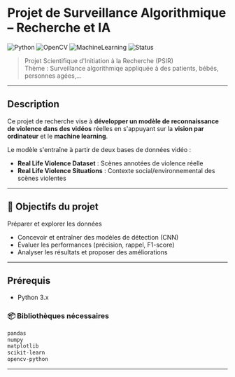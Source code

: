 # Projet de Surveillance Algorithmique – Recherche et IA
![Python](https://img.shields.io/badge/Python-3.10-blue?logo=python)
![OpenCV](https://img.shields.io/badge/OpenCV-Used-important?logo=opencv)
![MachineLearning](https://img.shields.io/badge/Machine%20Learning-AI-green?logo=scikit-learn)
![Status](https://img.shields.io/badge/Status-%20Achevé-yellow)


> Projet Scientifique d'Initiation à la Recherche (PSIR)  
> Thème : Surveillance algorithmiqe appliquée à des patients, bébés, personnes agées,...

---

##  Description

Ce projet de recherche vise à **développer un modèle de reconnaissance de violence dans des vidéos** réelles en s'appuyant sur la **vision par ordinateur** et le **machine learning**.

Le modèle s'entraîne à partir de deux bases de données vidéo :

-  **Real Life Violence Dataset** : Scènes annotées de violence réelle
-  **Real Life Violence Situations** : Contexte social/environnemental des scènes violentes

---

## 🎯 Objectifs du projet

Préparer et explorer les données
- Concevoir et entraîner des modèles de détection (CNN)
- Évaluer les performances (précision, rappel, F1-score)
- Analyser les résultats et proposer des améliorations

---

## Prérequis

- Python 3.x

### 📦 Bibliothèques nécessaires

```bash
pandas
numpy
matplotlib
scikit-learn
opencv-python
````
---






